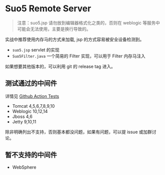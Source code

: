 # Suo5 Remote Server

> 注意：suo5.jsp 请勿放到编辑器格式化之类的，否则在 weblogic 等服务中可能会无法使用，主要是换行导致的。

实战中推荐使用内存马的方式来加载, jsp 的方式容易被安全设备检测到。

- `suo5.jsp` servlet 的实现
- `Suo5Filter.java` 一个简易的 Filter 实现，可以用于 Filter 内存马注入

如果想要其他版本的，可以利用 git 的 release tag 进入。

## 测试通过的中间件

详情见 [Github Action Tests](https://github.com/zema1/suo5/actions/workflows/test.yml?query=branch%3Amain)

- Tomcat 4,5,6,7,8,9,10
- Weblogic 10,12,14
- Jboss 4,6
- Jetty 9,10,11

除非明确列出不支持，否则基本都没问题，如果有问题，可以提 issue 或加群讨论。

## 暂不支持的中间件

- WebSphere

